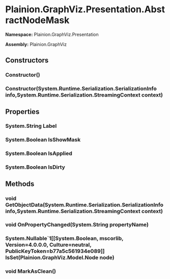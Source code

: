 
# Plainion.GraphViz.Presentation.AbstractNodeMask

**Namespace:** Plainion.GraphViz.Presentation

**Assembly:** Plainion.GraphViz


## Constructors

### Constructor()

### Constructor(System.Runtime.Serialization.SerializationInfo info,System.Runtime.Serialization.StreamingContext context)


## Properties

### System.String Label

### System.Boolean IsShowMask

### System.Boolean IsApplied

### System.Boolean IsDirty


## Methods

### void GetObjectData(System.Runtime.Serialization.SerializationInfo info,System.Runtime.Serialization.StreamingContext context)

### void OnPropertyChanged(System.String propertyName)

### System.Nullable`1[[System.Boolean, mscorlib, Version=4.0.0.0, Culture=neutral, PublicKeyToken=b77a5c561934e089]] IsSet(Plainion.GraphViz.Model.Node node)

### void MarkAsClean()

